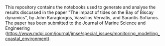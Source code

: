 This repository contains the notebooks used to generate and analyse the results discussed in the paper "The impact of tides on the Bay of Biscay dynamics", by John Karagiorgos, Vassilios Vervatis, and Sarantis Sofianos.
The paper has been submitted to the Journal of Marine Science and Engineering (https://www.mdpi.com/journal/jmse/special_issues/monitoring_modelling_coastal_environment).
